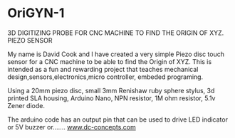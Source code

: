 # OriGYN-1
3D DIGITIZING PROBE FOR CNC MACHINE TO FIND THE ORIGIN OF XYZ. PIEZO SENSOR


My name is David Cook and I have created a very simple Piezo disc touch sensor for a CNC machine to be able to find the Origin of XYZ. This is intended as a fun and rewarding project that teaches mechanical design,sensors,electronics,micro controller, embeded programing.

Using a 20mm piezo disc, small 3mm Renishaw ruby sphere stylus, 3d printed SLA housing, Arduino Nano, NPN resistor, 1M ohm resistor, 5.1v Zener diode.

The arduino code has an output pin that can be used to drive LED indicator or 5V buzzer or.......
www.dc-concepts.com


